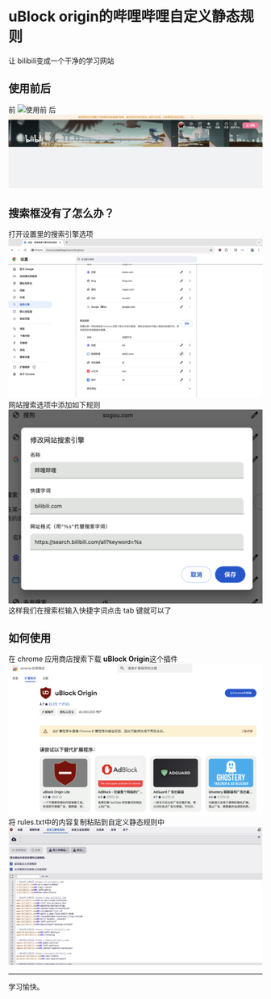 # uBlock origin的哔哩哔哩自定义静态规则

让 bilibili变成一个干净的学习网站

## 使用前后
前
![使用前](/images/1.png)
后
![使用前](/images/2.png)

## 搜索框没有了怎么办？
打开设置里的搜索引擎选项
![](/images/3.png)
网站搜索选项中添加如下规则
![](/images/4.png)
这样我们在搜索栏输入快捷字词点击 tab 键就可以了

## 如何使用
在 chrome 应用商店搜索下载 **uBlock Origin**这个插件
![](/images/5.png)
将 rules.txt中的内容复制粘贴到自定义静态规则中
![](/images/6.png)

---
学习愉快。
